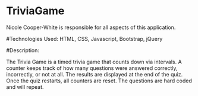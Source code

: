 # TriviaGame
Nicole Cooper-White is responsible for all aspects of this application.

#Technologies Used: 
HTML, CSS, Javascript, Bootstrap, jQuery

#Description:

The Trivia Game is a timed trivia game that counts down via intervals.  A counter keeps track of how many questions were answered correctly, incorrectly, or not at all.  The results are displayed at the end of the quiz.  Once the quiz restarts, all counters are reset.  The questions are hard coded and will repeat.